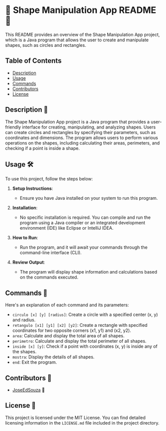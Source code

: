 # 🔲 Shape Manipulation App README 📖

This README provides an overview of the Shape Manipulation App project, which is a Java program that allows the user to create and manipulate shapes, such as circles and rectangles.

## Table of Contents

- [Description](#Description%20📄)
- [Usage](#Usage%20🛠️)
- [Commands](#Commands%20💬)
- [Contributors](#Contributors%20👥)
- [License](#License%20📜)

## Description 📄

The Shape Manipulation App project is a Java program that provides a user-friendly interface for creating, manipulating, and analyzing shapes. Users can create circles and rectangles by specifying their parameters, such as coordinates and dimensions. The program allows users to perform various operations on the shapes, including calculating their areas, perimeters, and checking if a point is inside a shape.

## Usage 🛠️

To use this project, follow the steps below:

1. **Setup Instructions**:
   - Ensure you have Java installed on your system to run this program.

2. **Installation**:
   - No specific installation is required. You can compile and run the program using a Java compiler or an integrated development environment (IDE) like Eclipse or IntelliJ IDEA.

3. **How to Run**:
   - Run the program, and it will await your commands through the command-line interface (CLI).

4. **Review Output**:
   - The program will display shape information and calculations based on the commands executed.

## Commands 💬

Here's an explanation of each command and its parameters:

- `circulo [x] [y] [radius]`: Create a circle with a specified center (x, y) and radius.
- `retangulo [x1] [y1] [x2] [y2]`: Create a rectangle with specified coordinates for two opposite corners (x1, y1) and (x2, y2).
- `area`: Calculate and display the total area of all shapes.
- `perimetro`: Calculate and display the total perimeter of all shapes.
- `inside [x] [y]`: Check if a point with coordinates (x, y) is inside any of the shapes.
- `mostra`: Display the details of all shapes.
- `end`: Exit the program.

## Contributors 👥

- [JoseEdSouza](https://github.com/JoseEdSouza) 👋

## License 📜

This project is licensed under the MIT License. You can find detailed licensing information in the `LICENSE.md` file included in the project directory.
